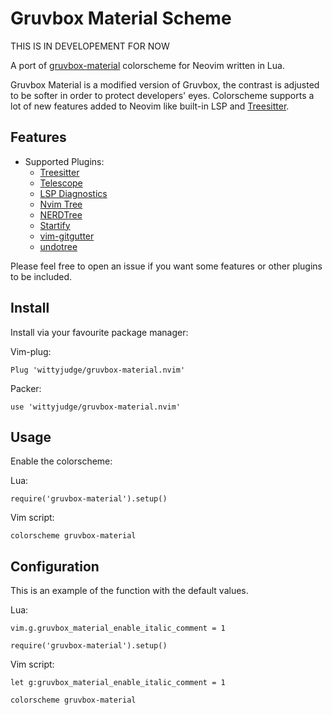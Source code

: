 # Gruvbox Material Scheme

THIS IS IN DEVELOPEMENT FOR NOW

A port of [gruvbox-material](https://github.com/sainnhe/gruvbox-material) colorscheme for Neovim written in Lua.

Gruvbox Material is a modified version of Gruvbox, the contrast is adjusted to be softer in order to protect developers' eyes. Colorscheme supports a lot of new features added to Neovim like built-in LSP and [Treesitter](https://github.com/nvim-treesitter/nvim-treesitter).

## Features

- Supported Plugins:
  - [Treesitter](https://github.com/nvim-treesitter/nvim-treesitter)
  - [Telescope](https://github.com/nvim-telescope/telescope.nvim)
  - [LSP Diagnostics](https://neovim.io/doc/user/lsp.html)
  - [Nvim Tree](https://github.com/kyazdani42/nvim-tree.lua)
  - [NERDTree](https://github.com/preservim/nerdtree)
  - [Startify](https://github.com/mhinz/vim-startify)
  - [vim-gitgutter](https://github.com/airblade/vim-gitgutter)
  - [undotree](https://github.com/mbbill/undotree)

Please feel free to open an issue if you want some features or other plugins to be included.

## Install

Install via your favourite package manager:

Vim-plug:

```
Plug 'wittyjudge/gruvbox-material.nvim'
```

Packer:

```
use 'wittyjudge/gruvbox-material.nvim'
```

## Usage

Enable the colorscheme:

Lua:

```
require('gruvbox-material').setup()
```

Vim script:

```
colorscheme gruvbox-material
```

## Configuration

This is an example of the function with the default values.


Lua:

```
vim.g.gruvbox_material_enable_italic_comment = 1

require('gruvbox-material').setup()

```

Vim script:

```
let g:gruvbox_material_enable_italic_comment = 1

colorscheme gruvbox-material
```
